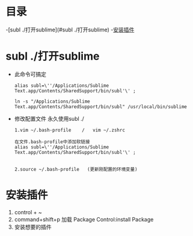 # 目录 

-[subl ./打开sublime](#subl ./打开sublime)
-[安装插件](#安装插件)


# subl ./打开sublime

-  此命令可搞定
   ```
   alias subl=\''/Applications/Sublime Text.app/Contents/SharedSupport/bin/subl'\' ;

   ln -s "/Applications/Sublime Text.app/Contents/SharedSupport/bin/subl" /usr/local/bin/sublime
   ```

- 修改配置文件  永久使用subl ./
  ```
  1.vim ~/.bash-profile    /   vim ~/.zshrc
  
  在文件.bash-profile中添加软链接
  alias subl=\''/Applications/Sublime Text.app/Contents/SharedSupport/bin/subl'\' ;


  2.source ~/.bash-profile   (更新刚配置的环境变量)
  ```




# 安装插件

 1. control + ~
 2. command+shift+p    加载 Package Control:install Package
 3. 安装想要的插件